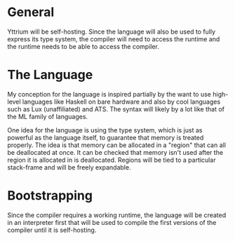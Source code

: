 General
=======

Yttrium will be self-hosting. Since the language will also be used to fully
express its type system, the compiler will need to access the runtime and the 
runtime needs to be able to access the compiler.

The Language
============

My conception for the language is inspired partially by the want to use
high-level languages like Haskell on bare hardware and also by cool languages
such as Lux (unaffiliated) and ATS. The syntax will likely by a lot like that 
of the ML family of languages.

One idea for the language is using the type system, which is just as powerful
as the language itself, to guarantee that memory is treated properly. The idea
is that memory can be allocated in a "region" that can all be deallocated at
once. It can be checked that memory isn't used after the region it is allocated
in is deallocated. Regions will be tied to a particular stack-frame and will be
freely expandable.

Bootstrapping
=============

Since the compiler requires a working runtime, the language will be created in
an interpreter first that will be used to compile the first versions of the
compiler until it is self-hosting.
